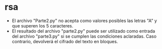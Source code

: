 # rsa

- El archivo "Parte2.py" no acepta como valores posibles las letras "A" y que superen los 5 caracteres. 
- El resultado del archivo "parte2.py" puede ser utilizado como entrada del archivo "parte3.py" si se cumplen las condiciones aclaradas. Caso contrario, devolverá el cifrado del texto en bloques. 

